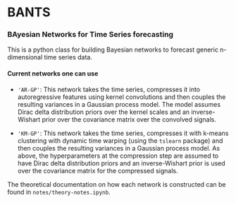 # BANTS

### BAyesian Networks for Time Series forecasting

This is a python class for building Bayesian networks to forecast generic n-dimensional time series data. 

#### Current networks one can use

- `'AR-GP'`: This network takes the time series, compresses it into autoregressive features using kernel convolutions and then couples the resulting variances in a Gaussian process model. The model assumes Dirac delta distribution priors over the kernel scales and an inverse-Wishart prior over the covariance matrix over the convolved signals. 

- `'KM-GP'`: This network takes the time series, compresses it with k-means clustering with dynamic time warping (using the `tslearn` package) and then couples the resulting variances in a Gaussian process model. As above, the hyperparameters at the compression step are assumed to have Dirac delta distribution priors and an inverse-Wishart prior is used over the covariance matrix for the compressed signals.

The theoretical documentation on how each network is constructed can be found in `notes/theory-notes.ipynb`.
